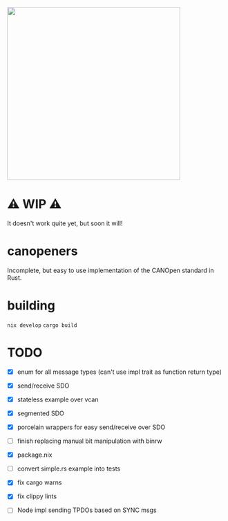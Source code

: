 <img src="https://github.com/b-camacho/canopeners/assets/12277070/5314c727-6eb5-41b3-92a5-2b2abaa504c3" width="400">

# ⚠️ WIP ⚠️
It doesn't work quite yet, but soon it will!

# canopeners
Incomplete, but easy to use implementation of the CANOpen standard in Rust.

# building
`nix develop`
`cargo build`

# TODO
- [x] enum for all message types (can't use impl trait as function return type)
- [x] send/receive SDO
- [x] stateless example over vcan
- [x] segmented SDO
- [x] porcelain wrappers for easy send/receive over SDO
- [ ] finish replacing manual bit manipulation with binrw
- [x] package.nix
- [ ] convert simple.rs example into tests
- [x] fix cargo warns
- [x] fix clippy lints
- [ ] Node impl sending TPDOs based on SYNC msgs

